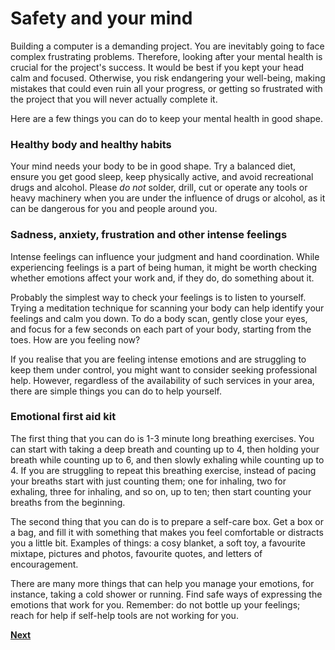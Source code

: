 # Safety and your mind
Building a computer is a demanding project. You are inevitably going to face complex frustrating problems. Therefore, looking after your mental health is crucial for the project's success. It would be best if you kept your head calm and focused. Otherwise, you risk endangering your well-being, making mistakes that could even ruin all your progress, or getting so frustrated with the project that you will never actually complete it.

Here are a few things you can do to keep your mental health in good shape.

### Healthy body and healthy habits
Your mind needs your body to be in good shape. Try a balanced diet, ensure you get good sleep, keep physically active, and avoid recreational drugs and alcohol. Please *do not* solder, drill, cut or operate any tools or heavy machinery when you are under the influence of drugs or alcohol, as it can be dangerous for you and people around you.

### Sadness, anxiety, frustration and other intense feelings
Intense feelings can influence your judgment and hand coordination. While experiencing feelings is a part of being human, it might be worth checking whether emotions affect your work and, if they do, do something about it.

Probably the simplest way to check your feelings is to listen to yourself. Trying a meditation technique for scanning your body can help identify your feelings and calm you down. To do a body scan, gently close your eyes, and focus for a few seconds on each part of your body, starting from the toes. How are you feeling now?

If you realise that you are feeling intense emotions and are struggling to keep them under control, you might want to consider seeking professional help. However, regardless of the availability of such services in your area, there are simple things you can do to help yourself.

### Emotional first aid kit
The first thing that you can do is 1-3 minute long breathing exercises. You can start with taking a deep breath and counting up to 4, then holding your breath while counting up to 6, and then slowly exhaling while counting up to 4. If you are struggling to repeat this breathing exercise, instead of pacing your breaths start with just counting them; one for inhaling, two for exhaling, three for inhaling, and so on, up to ten; then start counting your breaths from the beginning.

The second thing that you can do is to prepare a self-care box. Get a box or a bag, and fill it with something that makes you feel comfortable or distracts you a little bit. Examples of things: a cosy blanket, a soft toy, a favourite mixtape, pictures and photos, favourite quotes, and letters of encouragement.

There are many more things that can help you manage your emotions, for instance, taking a cold shower or running. Find safe ways of expressing the emotions that work for you. Remember: do not bottle up your feelings; reach for help if self-help tools are not working for you.

[**Next**](../001/001.md)
